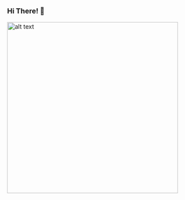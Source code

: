 ### Hi There! 👋

<img src="https://user-images.githubusercontent.com/37126943/87268016-a6fb7c00-c50c-11ea-9804-0776fecd990c.png" alt="alt text" width="400" height="400">

<!--
**mariamantar/mariamantar** is a ✨ _special_ ✨ repository because its `README.md` (this file) appears on your GitHub profile.

Here are some ideas to get you started:

- 🔭 I’m currently working on ...
- 🌱 I’m currently learning ...
- 👯 I’m looking to collaborate on ...
- 🤔 I’m looking for help with ...
- 💬 Ask me about ...
- 📫 How to reach me: ...
- 😄 Pronouns: ...
- ⚡ Fun fact: ...
-->
